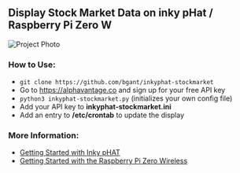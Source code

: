 ## Display Stock Market Data on inky pHat / Raspberry Pi Zero W

![Project Photo](../assets/inkyphat-stockmarket.png)

### How to Use:
* `git clone https://github.com/bgant/inkyphat-stockmarket`
* Go to https://alphavantage.co and sign up for your free API key
* `python3 inkyphat-stockmarket.py` (initializes your own config file)
* Add your API key to **inkyphat-stockmarket.ini**
* Add an entry to **/etc/crontab** to update the display

### More Information:
* [Getting Started with Inky pHAT](https://learn.pimoroni.com/tutorial/sandyj/getting-started-with-inky-phat)
* [Getting Started with the Raspberry Pi Zero Wireless](https://learn.sparkfun.com/tutorials/getting-started-with-the-raspberry-pi-zero-wireless)
